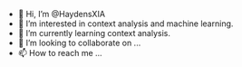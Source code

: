 - 👋 Hi, I’m @HaydensXIA
- 👀 I’m interested in context analysis and machine learning.
- 🌱 I’m currently learning context analysis.
- 💞️ I’m looking to collaborate on ...
- 📫 How to reach me ...

<!---
HaydensXIA/HaydensXIA is a ✨ special ✨ repository because its `README.md` (this file) appears on your GitHub profile.
You can click the Preview link to take a look at your changes.
--->
